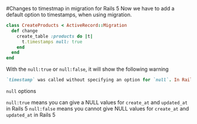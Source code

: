 #Changes to timestmap in migration for Rails 5
Now we have to add a default option to timestamps, when using migration.

```ruby
class CreateProducts < ActiveRecord::Migration
  def change
    create_table :products do |t|
      t.timestamps null: true
    end
  end
end
```

With the `null:true` or `null:false`, it will show the following warning

```ruby
`timestamp` was called without specifying an option for `null`. In Rails 5, this behavior will change to `null: false`. You should manually specify `null:true` to prevent the behavior of your existing migrations from changing.
```
`null` options

`null:true` means you can give a NULL values for `create_at` and `updated_at` in Rails 5
`null:false` means you cannot give NULL values for `create_at` and `updated_at` in Rails 5
